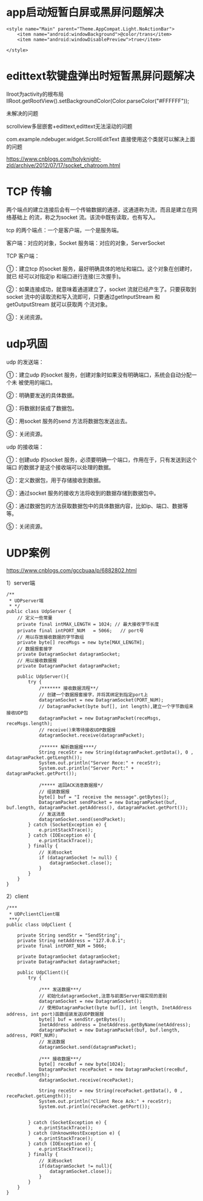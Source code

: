 # app启动短暂白屏或黑屏问题解决

    <style name="Main" parent="Theme.AppCompat.Light.NoActionBar">
        <item name="android:windowBackground">@color/trans</item>
        <item name="android:windowDisablePreview">true</item>
    
    </style>

# edittext软键盘弹出时短暂黑屏问题解决
llroot为activity的根布局
llRoot.getRootView().setBackgroundColor(Color.parseColor("#FFFFFF"));

未解决的问题

  scrollview多层嵌套+edittext,edittext无法滚动的问题
  
  com.example.ndebuger.widget.ScrollEditText  直接使用这个类就可以解决上面的问题
  
  https://www.cnblogs.com/holyknight-zld/archive/2012/07/17/socket_chatroom.html
  
  
 # TCP 传输
   两个端点的建立连接后会有一个传输数据的通道，这通道称为流，而且是建立在网络基础上
   的流，称之为socket 流。该流中既有读取，也有写入。
   
   tcp 的两个端点：一个是客户端，一个是服务端。
   
   客户端：对应的对象，Socket
   服务端：对应的对象，ServerSocket
   
   TCP 客户端：
   
   ①：建立tcp 的socket 服务，最好明确具体的地址和端口。这个对象在创建时，就已
   经可以对指定ip 和端口进行连接(三次握手)。
   
   ②：如果连接成功，就意味着通道建立了，socket 流就已经产生了。只要获取到socket
   流中的读取流和写入流即可，只要通过getInputStream 和getOutputStream 就可以获取两
   个流对象。
   
   ③：关闭资源。 
  
 # udp巩固
 
  udp 的发送端：
  
  ①：建立udp 的socket 服务，创建对象时如果没有明确端口，系统会自动分配一个未
  被使用的端口。
 
  ②：明确要发送的具体数据。
  
  ③：将数据封装成了数据包。
  
  ④：用socket 服务的send 方法将数据包发送出去。
  
  ⑤：关闭资源。
  
  udp 的接收端：
  
  ①：创建udp 的socket 服务，必须要明确一个端口，作用在于，只有发送到这个端口
  的数据才是这个接收端可以处理的数据。
  
  
  ②：定义数据包，用于存储接收到数据。
  
  ③：通过socket 服务的接收方法将收到的数据存储到数据包中。
  
  ④：通过数据包的方法获取数据包中的具体数据内容，比如ip、端口、数据等等。
  
  ⑤：关闭资源。
  
  
# UDP案例
https://www.cnblogs.com/gccbuaa/p/6882802.html

1）server端

    /**
     * UDPserver端
     * */
    public class UdpServer {
        // 定义一些常量
        private final intMAX_LENGTH = 1024; // 最大接收字节长度
        private final intPORT_NUM   = 5066;   // port号
        // 用以存放接收数据的字节数组
        private byte[] receMsgs = new byte[MAX_LENGTH];
        // 数据报套接字
        private DatagramSocket datagramSocket;
        // 用以接收数据报
        private DatagramPacket datagramPacket;
       
        public UdpServer(){
            try {
                /******* 接收数据流程**/
                // 创建一个数据报套接字，并将其绑定到指定port上
                datagramSocket = new DatagramSocket(PORT_NUM);
                // DatagramPacket(byte buf[], int length),建立一个字节数组来接收UDP包
                datagramPacket = new DatagramPacket(receMsgs, receMsgs.length);
                // receive()来等待接收UDP数据报
                datagramSocket.receive(datagramPacket);
               
                /****** 解析数据报****/
                String receStr = new String(datagramPacket.getData(), 0 , datagramPacket.getLength());
                System.out.println("Server Rece:" + receStr);
                System.out.println("Server Port:" + datagramPacket.getPort());
               
                /***** 返回ACK消息数据报*/
                // 组装数据报
                byte[] buf = "I receive the message".getBytes();
                DatagramPacket sendPacket = new DatagramPacket(buf, buf.length, datagramPacket.getAddress(), datagramPacket.getPort());
                // 发送消息
                datagramSocket.send(sendPacket);
            } catch (SocketException e) {
                e.printStackTrace();
            } catch (IOException e) {
                e.printStackTrace();
            } finally {
                // 关闭socket
                if (datagramSocket != null) {
                    datagramSocket.close();
                }
            }
        }
    }

2）client

    /***
     * UDPclientClient端
     ***/
    public class UdpClient {
       
        private String sendStr = "SendString";
        private String netAddress = "127.0.0.1";
        private final intPORT_NUM = 5066;
       
        private DatagramSocket datagramSocket;
        private DatagramPacket datagramPacket;
       
        public UdpClient(){
            try {
               
                /*** 发送数据***/
                // 初始化datagramSocket,注意与前面Server端实现的差别
                datagramSocket = new DatagramSocket();
                // 使用DatagramPacket(byte buf[], int length, InetAddress address, int port)函数组装发送UDP数据报
                byte[] buf = sendStr.getBytes();
                InetAddress address = InetAddress.getByName(netAddress);
                datagramPacket = new DatagramPacket(buf, buf.length, address, PORT_NUM);
                // 发送数据
                datagramSocket.send(datagramPacket);
               
                /*** 接收数据***/
                byte[] receBuf = new byte[1024];
                DatagramPacket recePacket = new DatagramPacket(receBuf, receBuf.length);
                datagramSocket.receive(recePacket);
               
                String receStr = new String(recePacket.getData(), 0 , recePacket.getLength());
                System.out.println("Client Rece Ack:" + receStr);
                System.out.println(recePacket.getPort());
               
               
            } catch (SocketException e) {
                e.printStackTrace();
            } catch (UnknownHostException e) {
                e.printStackTrace();
            } catch (IOException e) {
                e.printStackTrace();
            } finally {
                // 关闭socket
                if(datagramSocket != null){
                    datagramSocket.close();
                }
            }
        }  
    }